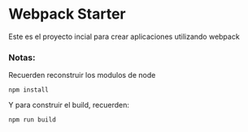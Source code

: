# Webpack Starter

Este es el proyecto incial para crear aplicaciones utilizando webpack

### Notas:
Recuerden reconstruir los modulos de node
```
npm install
```
Y para construir el build, recuerden:
```
npm run build
```